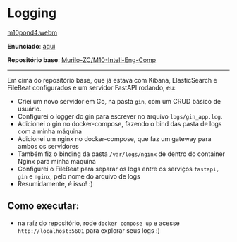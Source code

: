 # Logging

[m10pond4.webm](https://github.com/paulo-evangelista/atividades-inteli/assets/99093520/83da0c0b-36f4-4eaa-a044-4b27724a1856)

**Enunciado**: [aqui](https://murilo-zc.github.io/M10-Inteli-Eng-Comp/Encontros/encontro_10/atividade_ponderada/)

**Repositório base**: [Murilo-ZC/M10-Inteli-Eng-Comp](https://github.com/Murilo-ZC/M10-Inteli-Eng-Comp/tree/main/src/encontro11/sistema03)

---

Em cima do repositório base, que já estava com Kibana, ElasticSearch e FileBeat configurados e um servidor FastAPI rodando, eu:

- Criei um novo servidor em Go, na pasta `gin`,  com um CRUD básico de usuário.
- Configurei o logger do gin para escrever no arquivo `logs/gin_app.log`.
- Adicionei o gin no docker-compose, fazendo o bind das pasta de logs com a minha máquina
- Adicionei um nginx no docker-compose, que faz um gateway para ambos os servidores
- Também fiz o binding da pasta `/var/logs/nginx` de dentro do container Nginx para minha máquina
- Configurei o FileBeat para separar os logs entre os serviços `fastapi, gin` e `nginx`, pelo nome do arquivo de logs
- Resumidamente, é isso! :)

## Como executar:

- na raíz do repositório, rode `docker compose up` e acesse `http://localhost:5601` para explorar seus logs :) 
